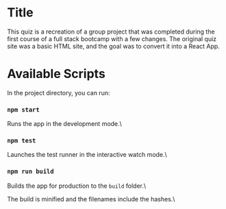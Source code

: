 # Title

This quiz is a recreation of a group project that was completed during the first course of a full stack bootcamp with a few changes. The original quiz site was a basic HTML site, and the goal was to convert it into a React App.

# Available Scripts

In the project directory, you can run:

### `npm start`

Runs the app in the development mode.\

### `npm test`

Launches the test runner in the interactive watch mode.\

### `npm run build`

Builds the app for production to the `build` folder.\

The build is minified and the filenames include the hashes.\
